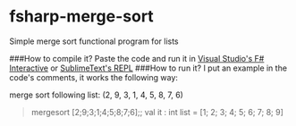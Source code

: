 # fsharp-merge-sort
Simple merge sort functional program for lists

###How to compile it?
Paste the code and run it in [Visual Studio's F# Interactive](https://msdn.microsoft.com/en-us/library/dd233175.aspx) or [SublimeText's REPL](https://github.com/wuub/SublimeREPL)
###How to run it?
I put an example in the code's comments, it works the following way:


merge sort following list: (2, 9, 3, 1, 4, 5, 8, 7, 6)

> mergesort [2;9;3;1;4;5;8;7;6];;
val it : int list = [1; 2; 3; 4; 5; 6; 7; 8; 9]